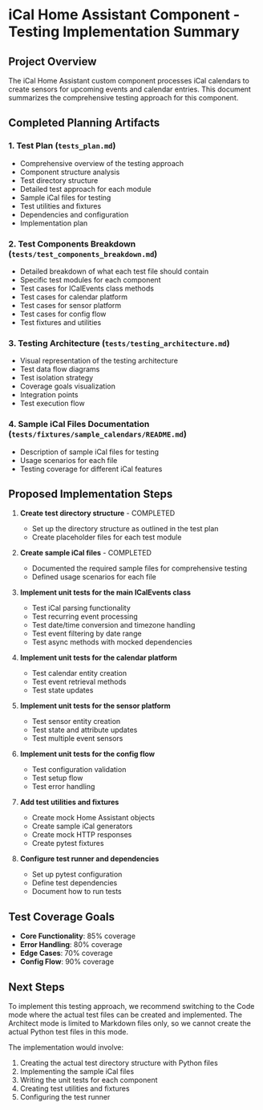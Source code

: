 # iCal Home Assistant Component - Testing Implementation Summary

## Project Overview
The iCal Home Assistant custom component processes iCal calendars to create sensors for upcoming events and calendar entries. This document summarizes the comprehensive testing approach for this component.

## Completed Planning Artifacts

### 1. Test Plan (`tests_plan.md`)
- Comprehensive overview of the testing approach
- Component structure analysis
- Test directory structure
- Detailed test approach for each module
- Sample iCal files for testing
- Test utilities and fixtures
- Dependencies and configuration
- Implementation plan

### 2. Test Components Breakdown (`tests/test_components_breakdown.md`)
- Detailed breakdown of what each test file should contain
- Specific test modules for each component
- Test cases for ICalEvents class methods
- Test cases for calendar platform
- Test cases for sensor platform
- Test cases for config flow
- Test fixtures and utilities

### 3. Testing Architecture (`tests/testing_architecture.md`)
- Visual representation of the testing architecture
- Test data flow diagrams
- Test isolation strategy
- Coverage goals visualization
- Integration points
- Test execution flow

### 4. Sample iCal Files Documentation (`tests/fixtures/sample_calendars/README.md`)
- Description of sample iCal files for testing
- Usage scenarios for each file
- Testing coverage for different iCal features

## Proposed Implementation Steps

1. **Create test directory structure** - COMPLETED
   - Set up the directory structure as outlined in the test plan
   - Create placeholder files for each test module

2. **Create sample iCal files** - COMPLETED
   - Documented the required sample files for comprehensive testing
   - Defined usage scenarios for each file

3. **Implement unit tests for the main ICalEvents class**
   - Test iCal parsing functionality
   - Test recurring event processing
   - Test date/time conversion and timezone handling
   - Test event filtering by date range
   - Test async methods with mocked dependencies

4. **Implement unit tests for the calendar platform**
   - Test calendar entity creation
   - Test event retrieval methods
   - Test state updates

5. **Implement unit tests for the sensor platform**
   - Test sensor entity creation
   - Test state and attribute updates
   - Test multiple event sensors

6. **Implement unit tests for the config flow**
   - Test configuration validation
   - Test setup flow
   - Test error handling

7. **Add test utilities and fixtures**
   - Create mock Home Assistant objects
   - Create sample iCal generators
   - Create mock HTTP responses
   - Create pytest fixtures

8. **Configure test runner and dependencies**
   - Set up pytest configuration
   - Define test dependencies
   - Document how to run tests

## Test Coverage Goals

- **Core Functionality**: 85% coverage
- **Error Handling**: 80% coverage
- **Edge Cases**: 70% coverage
- **Config Flow**: 90% coverage

## Next Steps

To implement this testing approach, we recommend switching to the Code mode where the actual test files can be created and implemented. The Architect mode is limited to Markdown files only, so we cannot create the actual Python test files in this mode.

The implementation would involve:

1. Creating the actual test directory structure with Python files
2. Implementing the sample iCal files
3. Writing the unit tests for each component
4. Creating test utilities and fixtures
5. Configuring the test runner

